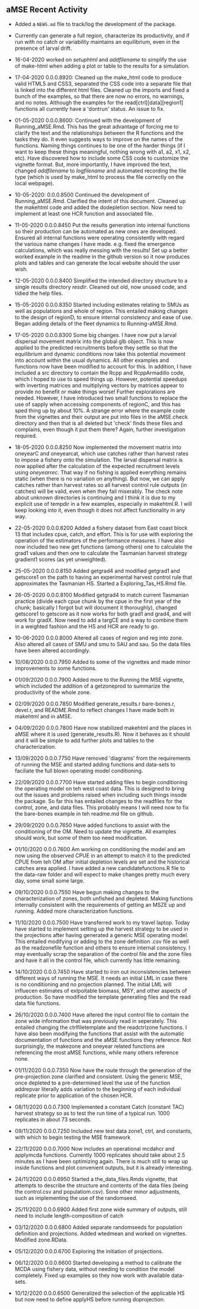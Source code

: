## aMSE Recent Activity

* Added a `NEWS.md` file to track/log the development of the package.

* Currently can generate a full region, characterize its productivity, and if run with no catch or variability maintains an equilibrium, even in the presence of larval drift.

* 16-04-2020 worked on _setuphtml_ and _addfilename_ to simplify the use of make-html when adding a plot or table to the results for a simulation.

* 17-04-2020 0.0.0.8920: Cleaned up the make_html code to produce valid HTML5 and CSS3, separated the CSS code into a separate file that is linked into the different html files. Cleaned up the imports and fixed a bunch of the examples, so that there are now no errors, no warnings, and no notes. Although the examples for the read[ctrl][data][region1] functions all currently have a 'dontrun' status. An issue to fix. 

* 01-05-2020 0.0.0.8600: Continued with the development of Running_aMSE.Rmd. This has the great advantage of forcing me to clarify the text and the relationships between the R functions and the tasks they do. It even suggests ways to improve on the names of the functions. Naming things continues to be one of the harder things (if I want to keep these things meaningful, nothing wrong with a1, a2, x1, x2, etc). Have discovered how to include some CSS code to customize the vignette format. But, more importantly, I have improved the text, changed _addfilename_ to _logfilename_ and automated recording the file type (which is used by make_html to process the file correctly on the local webpage).

* 10-05-2020: 0.0.0.8500 Continued the development of Running_aMSE.Rmd. Clarified the intent of this document. Cleaned up the makehtml code and added the dodepletion section. Now need to implement at least one HCR function and associated file.

* 11-05-2020 0.0.0.8450 Put the results generation into internal functions so their production can be automated as new ones are developed. Ensured all internal functions were operating consistently with regard the various name changes I have made. e.g. fixed the emergence calculations, which was really messing with the results! Set up a better worked example in the readme in the github version so it now produces plots and tables and can generate the local website should the user wish.

* 12-05-2020 0.0.0.8400 Simplified the intended directory structure to a single results directory _resdir_. Cleaned out old, now unused code, and tidied the help files.

* 15-05-2020 0.0.0.8350 Started including estimates relating to SMUs as well as populations and whole of region. This entailed making changes to the design of regionD, to ensure internal consistency and ease of use. Began adding details of the fleet dynamics to Running-aMSE.Rmd.

* 17-05-2020 0.0.0.8300 Some big changes. I have now put a larval dispersal movement matrix into the global glb object. This is now applied to the predicted recruitments before they settle so that the equilibrium and dynamic conditions now take this potential movement into account within the usual dynamics. All other examples and functions now have been modified to account for this. In addition, I have included a src directory to contain the Rcpp and RcppArmadillo code, which I hoped to use to speed things up. However, potential speedups with inverting matrices and multiplying vectors by matrices appear to provide no benefit or make things worse! Further explorations are needed. However, I have introduced two small functions to replace the use of sapply when accessing components of regionC, and this has sped thing up by about 10%. A strange error where the example code from the vignettes and their output are put into files in the aMSE.check directory and then that is all deleted but 'check' finds these files and complains, even though it put them there? Again, further investigation required. 

* 18-05-2020 0.0.0.8250 Now implemented the movement matrix into oneyearC and oneyearcat, which use catches rather than harvest rates to impose a fishery onto the simulation. The larval dispersal matrix is now applied after the calculation of the expected recruitment levels using _oneyearrec_. That way if no fishing is applied everything remains static (when there is no variation on anything). But now, we can apply catches rather than harvest rates so all harvest control rule outputs (in catches) will be valid, even when they fail miserably. The check note about unknown directories is continuing and I think it is due to my explicit use of tempdir in a few examples, especially in makehtml.R. I will keep looking into it, even though it does not affect functionality in any way.

* 22-05-2020 0.0.0.8200 Added a fishery dataset from East coast block 13 that includes cpue, catch, and effort. This is for use with exploring the operation of the estimators of the performance measures. I have also now included two new get functions (among others) one to calculate the grad1 values and then one to calculate the Tasmanian harvest strategy gradient1 scores (as yet unweighted).

* 25-05-2020 0.0.0.8150 Added getgrad4 and modified getgrad1 and getscore1 on the path to having an experimental harvest control rule that approximates the Tasmanian HS. Started a Exploring_Tas_HS.Rmd file.

* 26-05-2020 0.0.0.8100 Modified getgrad4 to match current Tasmanian practice (divide each cpue chunk by the cpue in the first year of the chunk; basically I forgot but will document it thoroughly), changed getscore1 to getscore as it now works for both grad1 and grad4, and will work for gradX. Now need to add a targCE and a way to combine them in a weighted fashion and the HS and HCR are ready to go.

* 10-06-2020 0.0.0.8000 Altered all cases of region and reg into zone. Also altered all cases of SMU and smu to SAU and sau. So the data files have been altered accordingly.

* 10/08/2020 0.0.0.7950 Added to some of the vignettes and made minor improvements to some functions.

* 01/09/2020 0.0.0.7900 Added more to the Running the MSE vignette, which included the addition of a getzoneprod to summarize the productivity of the whole zone.

* 02/09/2020 0.0.0.7850 Modified generate_results.r bare-bones.r, devel.r, and README.Rmd to reflect changes I have made both in makehtml and in aMSE.

* 04/09/2020 0.0.0.7800 Have now stabilized makehtml and the places in aMSE where it is used (generate_results.R). Now it behaves as it should and it will be simple to add further plots and tables to the characterization.

* 13/09/2020 0.0.0.7750 Have removed 'diagrams' from the requirements of running the MSE and started adding functions and data-sets to faciliate the full blown operating model conditioning.

* 22/09/2020 0.0.0.7700 Have started adding files to begin conditioning the operating model on teh west coast data. This is designed to bring out the issues and problems raised when including such things insode the package. So far this has entailed changes to the readfiles for the control, zone, and data files. This probably means I will need now to fix the bare-bones example in teh readme.md file on github.

* 29/09/2020 0.0.0.7650 Have added functions to assist with the conditioning of the OM. Need to update the vignette. All examples should work, but some of them too need modification. 

* 01/10/2020 0.0.0.7600 Am working on conditioning the model and am now using the observed CPUE in an attempt to match it to the predicted CPUE from teh OM after initial depletion levels are set and the historical catches area applied. I have added a new candidatefunctions.R file to the data-raw folder and will expect to make changes pretty much every day, some small some large.

* 09/10/2020 0.0.0.7550 Have begun making changes to the characterization of zones, both unfished and depleted. Making functions internally consistent with the requirements of getting an MSZE up and running. Added more characterization functions.

* 11/10/2020 0.0.0.7500 Have transferred work to my travel laptop. Today have started to implement setting up the harvest strategy to be used in the projections after having generated a generic MSE operating model. This entailed modifying or adding to the zone definition .csv file as well as the readzonefile function and others to ensure internal consistency. I may eventually scrap the separation of the control file and the zone files and have it all in the control file, which currently has little remaining.

* 14/10/2020 0.0.0.7450 Have started to iron out inconsistencies between different ways of running the MSE. It needs an initial LML in case there is no conditioning and no projection planned. The initial LML will influecen estimates of exlpoitable biomass, MSY, and other aspects of production. So have modified the template generating files and the read data file functions.

* 26/10/2020 0.0.0.7400 Have altered the input control file to contain the zone wide information that was previously read in seperately. This entailed changing the ctrlfiletemplate and the readctrlzone functions. I have also been modifying the functions that assist with the automatic documentation of functions and the aMSE functions they reference. Not surprisingly, the makezone and oneyear related functions are referencing the most aMSE functions, while many others reference none.

* 01/11/2020 0.0.0.7350 Now have the route through the generation of the pre-projection zone clarified and consistent. Using the generic MSE, once depleted to a pre-determined level the use of the function addrepvar literally adds variation to the beginning of each individual replicate prior to application of the chosen HCR.

* 08/11/2020 0.0.0.7300 Implemented a constant Catch (constant TAC) harvest strategy so as to test the run time of a typical run. 1000 replicates in about 73 seconds.

* 09/11/2020 0.0.0.7250 Included new test data zone1, ctrl, and constants, with which to begin testing the MSE framework

* 22/11/2020 0.0.0.7000 Now includes an operational mcdahcr and applymcda functions. Currently 1000 replicates should take about 2.5 minutes as I have been optimizing again. There is much still to wrap up inside functions and plot convenient outputs, but it is already interesting.

* 24/11/2020 0.0.0.6950 Started a the_data_files.Rmds vignette, that attempts to describe the structure and contents of the data files (being the control.csv and populatiom.csv). Sone other minor adjustments, such as implementing the use of the randomseed.

* 25/11/2020 0.0.0.6900 Added first zone wide summary of outputs, still need to include length-composition of catch

* 03/12/2020 0.0.0.6800 Added separate randomseeds for population definition and projections. Added wtedmean and worked on vignettes. Modified zone.RData.

* 05/12/2020 0.0.0.6700 Exploring the initiation of projections.

* 06/12/2020 0.0.0.6600 Started developing a method to calibrate the MCDA using fishery data, without needing to condition the model completely. Fixed up examples so they now work with available data-sets.

* 10/12/2020 0.0.0.6500 Generalized the selection of the applicable HS but now need to define applyHS before running doprojection.

